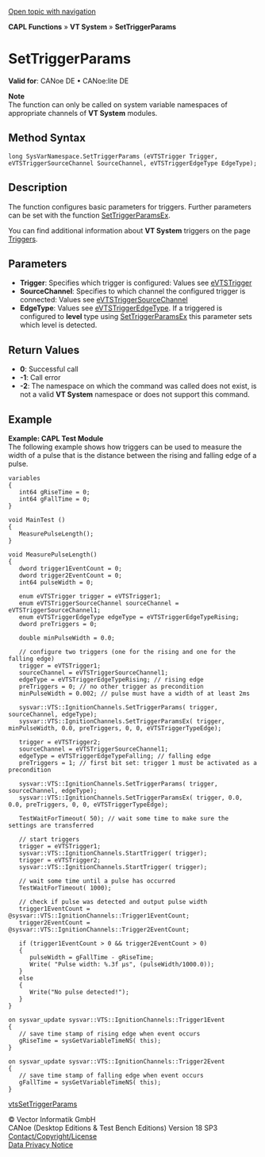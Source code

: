 [Open topic with navigation](../../../../../CANoeDEFamily.htm#Topics/CAPLFunctions/VTSystem/Functions/CAPLfunctionVTSSetTriggerParams.md)

**CAPL Functions** » **VT System** » **SetTriggerParams**

# SetTriggerParams

**Valid for**: CANoe DE • CANoe:lite DE

**Note**  
The function can only be called on system variable namespaces of appropriate channels of **VT System** modules.

## Method Syntax

`long SysVarNamespace.SetTriggerParams (eVTSTrigger Trigger, eVTSTriggerSourceChannel SourceChannel, eVTSTriggerEdgeType EdgeType);`

## Description

The function configures basic parameters for triggers. Further parameters can be set with the function [SetTriggerParamsEx](CAPLfunctionVTSSetTriggerParamsEx.md).

You can find additional information about **VT System** triggers on the page [Triggers](../../../CANoeCANalyzer/VTSystem/VTSystemTrigger.md).

## Parameters

- **Trigger**: Specifies which trigger is configured: Values see [eVTSTrigger](../CAPLfunctionsVTSystemEnumeration.md#eVTSTrigger)
- **SourceChannel**: Specifies to which channel the configured trigger is connected: Values see [eVTSTriggerSourceChannel](../CAPLfunctionsVTSystemEnumeration.md#eVTSTriggerSourceChannel)
- **EdgeType**: Values see [eVTSTriggerEdgeType](../CAPLfunctionsVTSystemEnumeration.md#eVTSTriggerEdgeType). If a triggered is configured to **level** type using [SetTriggerParamsEx](CAPLfunctionVTSSetTriggerParamsEx.md) this parameter sets which level is detected.

## Return Values

- **0**: Successful call
- **-1**: Call error
- **-2**: The namespace on which the command was called does not exist, is not a valid **VT System** namespace or does not support this command.

## Example

**Example: CAPL Test Module**  
The following example shows how triggers can be used to measure the width of a pulse that is the distance between the rising and falling edge of a pulse.

```plaintext
variables
{
   int64 gRiseTime = 0;
   int64 gFallTime = 0;
}

void MainTest ()
{
   MeasurePulseLength();
}

void MeasurePulseLength()
{
   dword trigger1EventCount = 0;
   dword trigger2EventCount = 0;
   int64 pulseWidth = 0;

   enum eVTSTrigger trigger = eVTSTrigger1;
   enum eVTSTriggerSourceChannel sourceChannel = eVTSTriggerSourceChannel1;
   enum eVTSTriggerEdgeType edgeType = eVTSTriggerEdgeTypeRising;
   dword preTriggers = 0;

   double minPulseWidth = 0.0;

   // configure two triggers (one for the rising and one for the falling edge)
   trigger = eVTSTrigger1;
   sourceChannel = eVTSTriggerSourceChannel1;
   edgeType = eVTSTriggerEdgeTypeRising; // rising edge
   preTriggers = 0; // no other trigger as precondition
   minPulseWidth = 0.002; // pulse must have a width of at least 2ms

   sysvar::VTS::IgnitionChannels.SetTriggerParams( trigger, sourceChannel, edgeType);
   sysvar::VTS::IgnitionChannels.SetTriggerParamsEx( trigger, minPulseWidth, 0.0, preTriggers, 0, 0, eVTSTriggerTypeEdge);

   trigger = eVTSTrigger2;
   sourceChannel = eVTSTriggerSourceChannel1;
   edgeType = eVTSTriggerEdgeTypeFalling; // falling edge
   preTriggers = 1; // first bit set: trigger 1 must be activated as a precondition

   sysvar::VTS::IgnitionChannels.SetTriggerParams( trigger, sourceChannel, edgeType);
   sysvar::VTS::IgnitionChannels.SetTriggerParamsEx( trigger, 0.0, 0.0, preTriggers, 0, 0, eVTSTriggerTypeEdge);

   TestWaitForTimeout( 50); // wait some time to make sure the settings are transferred

   // start triggers
   trigger = eVTSTrigger1;
   sysvar::VTS::IgnitionChannels.StartTrigger( trigger);
   trigger = eVTSTrigger2;
   sysvar::VTS::IgnitionChannels.StartTrigger( trigger);

   // wait some time until a pulse has occurred
   TestWaitForTimeout( 1000);

   // check if pulse was detected and output pulse width
   trigger1EventCount = @sysvar::VTS::IgnitionChannels::Trigger1EventCount;
   trigger2EventCount = @sysvar::VTS::IgnitionChannels::Trigger2EventCount;

   if (trigger1EventCount > 0 && trigger2EventCount > 0)
   {
      pulseWidth = gFallTime - gRiseTime;
      Write( "Pulse width: %.3f µs", (pulseWidth/1000.0));
   }
   else
   {
      Write("No pulse detected!");
   }
}

on sysvar_update sysvar::VTS::IgnitionChannels::Trigger1Event
{
   // save time stamp of rising edge when event occurs
   gRiseTime = sysGetVariableTimeNS( this);
}

on sysvar_update sysvar::VTS::IgnitionChannels::Trigger2Event
{
   // save time stamp of falling edge when event occurs
   gFallTime = sysGetVariableTimeNS( this);
}
```

[vtsSetTriggerParams](CAPLfunctionVTSvtsSetTriggerParams.md)

© Vector Informatik GmbH  
CANoe (Desktop Editions & Test Bench Editions) Version 18 SP3  
[Contact/Copyright/License](../../../Shared/ContactCopyrightLicense.md)  
[Data Privacy Notice](https://www.vector.com/int/en/company/get-info/privacy-policy/)
